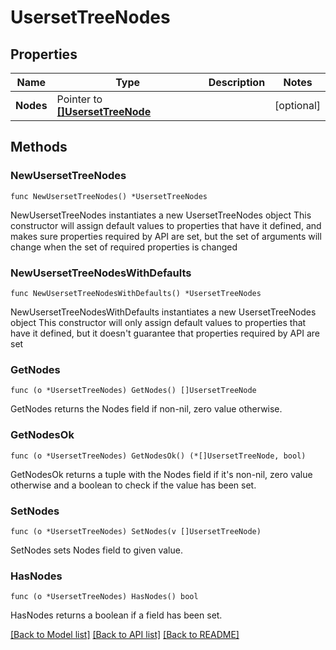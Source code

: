 # UsersetTreeNodes

## Properties

Name | Type | Description | Notes
------------ | ------------- | ------------- | -------------
**Nodes** | Pointer to [**[]UsersetTreeNode**](UsersetTreeNode.md) |  | [optional] 

## Methods

### NewUsersetTreeNodes

`func NewUsersetTreeNodes() *UsersetTreeNodes`

NewUsersetTreeNodes instantiates a new UsersetTreeNodes object
This constructor will assign default values to properties that have it defined,
and makes sure properties required by API are set, but the set of arguments
will change when the set of required properties is changed

### NewUsersetTreeNodesWithDefaults

`func NewUsersetTreeNodesWithDefaults() *UsersetTreeNodes`

NewUsersetTreeNodesWithDefaults instantiates a new UsersetTreeNodes object
This constructor will only assign default values to properties that have it defined,
but it doesn't guarantee that properties required by API are set

### GetNodes

`func (o *UsersetTreeNodes) GetNodes() []UsersetTreeNode`

GetNodes returns the Nodes field if non-nil, zero value otherwise.

### GetNodesOk

`func (o *UsersetTreeNodes) GetNodesOk() (*[]UsersetTreeNode, bool)`

GetNodesOk returns a tuple with the Nodes field if it's non-nil, zero value otherwise
and a boolean to check if the value has been set.

### SetNodes

`func (o *UsersetTreeNodes) SetNodes(v []UsersetTreeNode)`

SetNodes sets Nodes field to given value.

### HasNodes

`func (o *UsersetTreeNodes) HasNodes() bool`

HasNodes returns a boolean if a field has been set.


[[Back to Model list]](../README.md#documentation-for-models) [[Back to API list]](../README.md#documentation-for-api-endpoints) [[Back to README]](../README.md)


